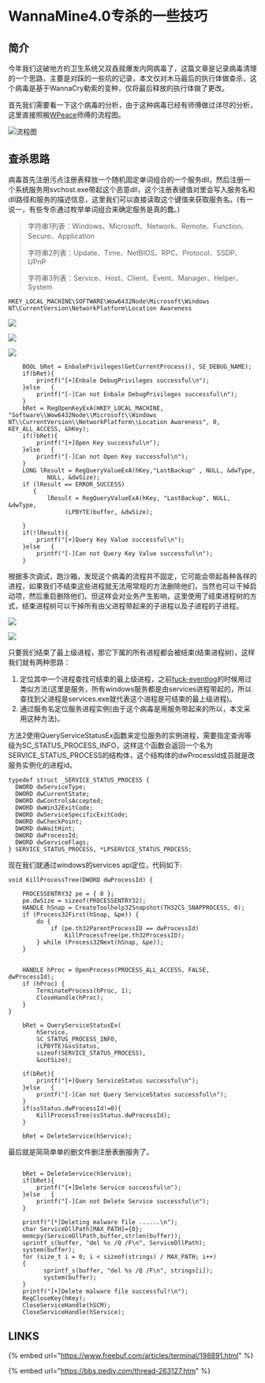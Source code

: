 # WannaMine4.0专杀的一些技巧

## 简介

今年我们这破地方的卫生系统又双叒叕爆发内网病毒了，这篇文章是记录病毒清理的一个思路，主要是对踩的一些坑的记录，本文仅对木马最后的执行体做查杀，这个病毒是基于WannaCry勒索的变种，仅将最后释放的执行体做了更改。

首先我们需要看一下这个病毒的分析，由于这种病毒已经有师傅做过详尽的分析，这里直接照搬[WPeace](https://bbs.pediy.com/user-home-906228.htm)师傅的流程图。

![&#x6D41;&#x7A0B;&#x56FE;](../.gitbook/assets/image%20%28211%29.png)

## 查杀思路

病毒首先注册污点注册表释放一个随机固定单词组合的一个服务dll，然后注册一个系统服务用svchost.exe带起这个恶意dll，这个注册表键值对里会写入服务名和dll路径和服务的描述信息，这里我们可以直接读取这个键值来获取服务名。\(有一说一，有些专杀通过枚举单词组合来确定服务是真的蠢。\)

> 字符串1列表：Windows、Microsoft、Network、Remote、Function、Secure、Application
>
> 字符串2列表：Update、Time、NetBIOS、RPC、Protocol、SSDP、UPnP
>
> 字符串3列表：Service、Host、Client、Event、Manager、Helper、System

```text
HKEY_LOCAL_MACHINE\SOFTWARE\Wow6432Node\Microsoft\Windows NT\CurrentVersion\NetworkPlatform\Location Awareness
```

![](../.gitbook/assets/image%20%28214%29.png)

![](../.gitbook/assets/image%20%28210%29.png)

![](../.gitbook/assets/image%20%28213%29.png)

```text
	BOOL bRet = EnbalePrivileges(GetCurrentProcess(), SE_DEBUG_NAME);
	if(bRet){
		printf("[+]Enbale DebugPrivileges successful\n");
	}else	{
		printf("[-]Can not Enbale DebugPrivileges successful\n");
	}
	bRet = RegOpenKeyExA(HKEY_LOCAL_MACHINE, "Software\\Wow6432Node\\Microsoft\\Windows NT\\CurrentVersion\\NetworkPlatform\\Location Awareness", 0, KEY_ALL_ACCESS, &hKey);
	if(!bRet){
		printf("[+]Open Key successful\n");
	}else	{
		printf("[-]Can not Open Key successful\n");
	}
	LONG lResult = RegQueryValueExA(hKey,"LastBackup" , NULL, &dwType,
           NULL, &dwSize);
    if (lResult == ERROR_SUCCESS)
       {        
           lResult = RegQueryValueExA(hKey, "LastBackup", NULL, &dwType,
                (LPBYTE)buffer, &dwSize);
            
    }
	if(!lResult){
		printf("[+]Query Key Value successful\n");
	}else	{
		printf("[-]Can not Query Key Value successful\n");
	}
```

根据多次调试，跑沙箱，发现这个病毒的流程并不固定，它可能会带起各种各样的进程，如果我们不结束这些进程就无法用常规的方法删除他们，当然也可以干掉启动项，然后重启删除他们，但这样会对业务产生影响，这里使用了结束进程树的方式，结束进程树可以干掉所有由父进程带起来的子进程以及子进程的子进程。

![](../.gitbook/assets/image%20%28215%29.png)

![](../.gitbook/assets/image%20%28212%29.png)

只要我们结束了最上级进程，那它下属的所有进程都会被结束\(结束进程树\)，这样我们就有两种思路：

1. 定位其中一个进程查找可结束的最上级进程，之前[fuck-eventlog](../defense-evasion/fuck-eventlog.md)的时候用过类似方法\(这里是服务，所有windows服务都是由services进程带起的，所以查找到父进程是services.exe就代表这个进程是可结束的最上级进程\)。
2. 通过服务名定位服务进程实例\(由于这个病毒是用服务带起来的所以，本文采用这种方法\)。

方法2使用QueryServiceStatusEx函数来定位服务的实例进程，需要指定查询等级为SC\_STATUS\_PROCESS\_INFO，这样这个函数会返回一个名为SERVICE\_STATUS\_PROCESS的结构体，这个结构体的dwProcessId成员就是改服务实例化的进程id。

```text
typedef struct _SERVICE_STATUS_PROCESS {
  DWORD dwServiceType;
  DWORD dwCurrentState;
  DWORD dwControlsAccepted;
  DWORD dwWin32ExitCode;
  DWORD dwServiceSpecificExitCode;
  DWORD dwCheckPoint;
  DWORD dwWaitHint;
  DWORD dwProcessId;
  DWORD dwServiceFlags;
} SERVICE_STATUS_PROCESS, *LPSERVICE_STATUS_PROCESS;
```

现在我们就通过windows的services api定位，代码如下:

```text
void KillProcessTree(DWORD dwProcessId) {

    PROCESSENTRY32 pe = { 0 };
    pe.dwSize = sizeof(PROCESSENTRY32);
    HANDLE hSnap = CreateToolhelp32Snapshot(TH32CS_SNAPPROCESS, 0);
    if (Process32First(hSnap, &pe)) {
        do {
            if (pe.th32ParentProcessID == dwProcessId)
                KillProcessTree(pe.th32ProcessID);
        } while (Process32Next(hSnap, &pe));
    }


    HANDLE hProc = OpenProcess(PROCESS_ALL_ACCESS, FALSE, dwProcessId);
    if (hProc) {
        TerminateProcess(hProc, 1);
        CloseHandle(hProc);
    }
}
	
	bRet = QueryServiceStatusEx(
        hService,           
        SC_STATUS_PROCESS_INFO,   
        (LPBYTE)&ssStatus,           
        sizeof(SERVICE_STATUS_PROCESS),
        &outSize);

	if(bRet){
		printf("[+]Query ServiceStatus successful\n");
	}else	{
		printf("[-]Can not Query ServiceStatus successful\n");
	}
	if(ssStatus.dwProcessId!=0){
		KillProcessTree(ssStatus.dwProcessId);
	}

	bRet = DeleteService(hService);
```

最后就是简简单单的删文件删注册表删服务了。

```text

	bRet = DeleteService(hService);
	if(bRet){
		printf("[+]Delete Service successful\n");
	}else	{
		printf("[-]Can not Delete Service successful\n");
	}

	printf("[*]Deleting malware file ......\n");
	char ServiceDllPath[MAX_PATH]={0};
	memcpy(ServiceDllPath,buffer,strlen(buffer));
	sprintf_s(buffer, "del %s /Q /F\n", ServiceDllPath);
    system(buffer);
	for (size_t i = 0; i < sizeof(strings) / MAX_PATH; i++)
    {
          sprintf_s(buffer, "del %s /Q /F\n", strings[i]);
          system(buffer);
    }
	printf("[+]Delete malware file successful!\n");
	RegCloseKey(hKey);
	CloseServiceHandle(hSCM);
	CloseServiceHandle(hService);
```

## LINKS

{% embed url="https://www.freebuf.com/articles/terminal/198891.html" %}

{% embed url="https://bbs.pediy.com/thread-263127.htm" %}



